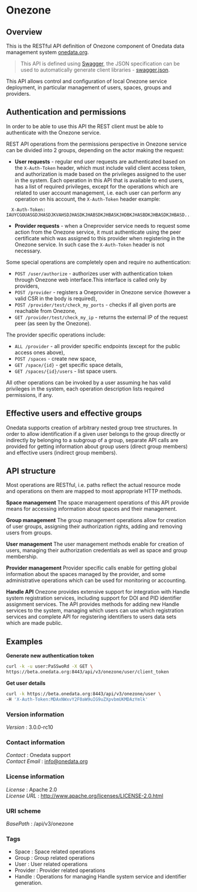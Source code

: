 # Onezone


<a name="overview"></a>
## Overview
This is the RESTful API definition of Onezone component of Onedata data management system [onedata.org](http://www.onedata.org).

> This API is defined using [Swagger](http://swagger.io/), the JSON specification can be used to automatically generate
> client libraries - [swagger.json](../../../swagger/onezone/swagger.json).

This API allows control and configuration of local Onezone service deployment, in particular management
of users, spaces, groups and providers.

## Authentication and permissions
In order to be able to use this API the REST client must be able to authenticate with the Onezone service.

REST API operations from the permissions perspective in Onezone service can be divided into 2 groups,
depending on the actor making the request:
 * **User requests** - regular end user requests are authenticated based on the `X-Auth-Token` header, which
 must include valid client access token, and authorization is made based on the privileges assigned
 to the user in the system. Each operation in this API that is available to end users, has a list of
 required privileges, except for the operations which are related to user account management, i.e.
 each user can perform any operation on his account, the `X-Auth-Token` header example:
 ```
   X-Auth-Token: IAUYCGOUASGDJHASDJKVAHSDJHASDKJHABSDKJHBASKJHDBKJHASBDKJHBASDKJHBASD...
 ```
 * **Provider requests** - when a Oneprovider service needs to request some action from the Onezone service,
 it must authenticate using the peer certificate which was assigned to this provider when registering
 in the Onezone service. In such case the `X-Auth-Token` header is not necessary.

Some special operations are completely open and require no authentication:
 * `POST /user/authorize` - authorizes user with authentication token through
 Onezone web interface.This interface is called only by providers, 
 * `POST /provider` - registers a Oneprovider in Onezone service 
 (however a valid CSR in the body is required),
 * `POST /provider/test/check_my_ports` - checks if all given ports 
 are reachable from Onezone,
 * `GET /provider/test/check_my_ip` - returns the external IP of the request peer (as seen by the Onezone).

The provider specific operations include:
 * `ALL /provider` - all provider specific endpoints (except for the public access ones above),
 * `POST /spaces` - create new space,
 * `GET /space/{id}` - get specific space details,
 * `GET /spaces/{id}/users` - list space users.
 
All other operations can be invoked by a user assuming he has valid privileges in the system,
each operation description lists required permissions, if any.

## Effective users and effective groups
Onedata supports creation of arbitrary nested group tree structures. In order to allow identification
if a given user belongs to the group directly or indirectly by belonging to a subgroup of a group,
separate API calls are provided for getting information about group users (direct group members) and 
effective users (indirect group members).

## API structure
Most operations are RESTful, i.e. paths reflect the actual resource mode and operations on them are mapped to
most appropriate HTTP methods.

**Space management**
The space management operations of this API provide means for accessing information about spaces 
and their management.

**Group management**
The group management operations allow for creation of user groups, assigning their authorization rights,
adding and removing users from groups.

**User management**
The user management methods enable for creation of users, managing their authorization
credentials as well as space and group membership.

**Provider management**
Provider specific calls enable for getting global information about the spaces managed by the provider,
and some administrative operations which can be used for monitoring or accounting.

**Handle API**
Onezone provides extensive support for integration with Handle system registration
services, including support for DOI and PID identifier assignment services. The API
provides methods for adding new Handle services to the system, managing which users
can use which registration services and complete API for registering identifiers to
users data sets which are made public.


## Examples

**Generate new authentication token**
```bash
curl -k -u user:PaSSwoRd -X GET \
https://beta.onedata.org:8443/api/v3/onezone/user/client_token
```

**Get user details**
```bash
curl -k https://beta.onedata.org:8443/api/v3/onezone/user \
-H 'X-Auth-Token:MDAxNWxvY2F0aW9uIG9uZXpvbmUKMDAzYmlk'
```


### Version information
*Version* : 3.0.0-rc10


### Contact information
*Contact* : Onedata support  
*Contact Email* : info@onedata.org


### License information
*License* : Apache 2.0  
*License URL* : http://www.apache.org/licenses/LICENSE-2.0.html


### URI scheme
*BasePath* : /api/v3/onezone


### Tags

* Space : Space related operations
* Group : Group related operations
* User : User related operations
* Provider : Provider related operations
* Handle : Operations for managing Handle system service and identifier generation.



